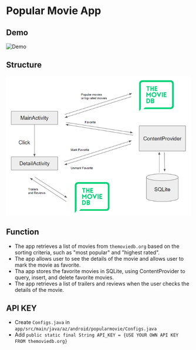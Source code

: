 # Popular Movie App

## Demo
![Demo](./popular_movie_demo.gif)

## Structure
![Structure](./popular_movie_structure.PNG)

## Function
- The app retrieves a list of movies from `themoviedb.org` based on the sorting criteria, such as "most popular" and "highest rated".
- The app allows user to see the details of the movie and allows user to mark the movie as favorite.
- Tha app stores the favorite movies in SQLite, using ContentProvider to query, insert, and delete favorite movies.
- The app retrieves a list of trailers and reviews when the user checks the details of the movie.

## API KEY
- Create `Configs.java` in `app/src/main/java/az/android/popularmovie/Configs.java`
- Add `public static final String API_KEY = {USE YOUR OWN API KEY FROM themoviedb.org}`
